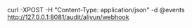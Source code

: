 curl -XPOST -H "Content-Type: application/json"  -d @events http://127.0.0.1:8081/audit/aliyun/webhook

